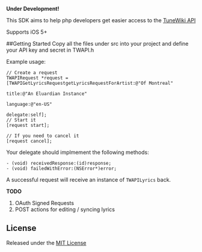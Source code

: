 __Under Development!__

This SDK aims to help php developers get easier access to the [TuneWiki API](http://dev.tunewiki.com)

Supports iOS 5+

##Getting Started
Copy all the files under src into your project and define your API key and secret in TWAPI.h

Example usage:

    // Create a request
    TWAPIRequest *request = [TWAPIGetLyricsRequestgetLyricsRequestForArtist:@"Of Montreal"
                                                                      title:@"An Eluardian Instance"
                                                                   language:@"en-US"
                                                                   delegate:self];
    // Start it
    [request start];
    
    // If you need to cancel it
    [request cancel];
                                 
Your delegate should implmement the following methods:

    - (void) receivedResponse:(id)response;
    - (void) failedWithError:(NSError*)error;
    
A successful request will receive an instance of `TWAPILyrics` back.


**TODO**

1. OAuth Signed Requests
1. POST actions for editing / syncing lyrics

## License

Released under the [MIT License](http://www.opensource.org/licenses/MIT)